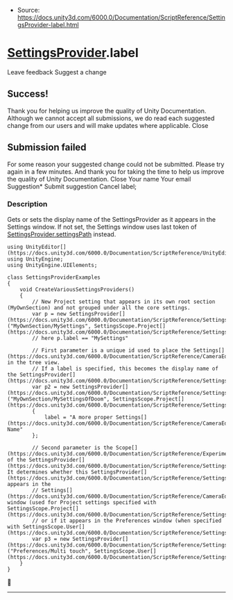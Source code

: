 * Source: https://docs.unity3d.com/6000.0/Documentation/ScriptReference/SettingsProvider-label.html

#  [SettingsProvider](https://docs.unity3d.com/6000.0/Documentation/ScriptReference/SettingsProvider.html).label
Leave feedback
Suggest a change
## Success!
Thank you for helping us improve the quality of Unity Documentation. Although we cannot accept all submissions, we do read each suggested change from our users and will make updates where applicable.
Close
## Submission failed
For some reason your suggested change could not be submitted. Please <a>try again</a> in a few minutes. And thank you for taking the time to help us improve the quality of Unity Documentation.
Close
Your name Your email Suggestion* Submit suggestion
Cancel
label; 
### Description
Gets or sets the display name of the SettingsProvider as it appears in the Settings window. If not set, the Settings window uses last token of [SettingsProvider.settingsPath](https://docs.unity3d.com/6000.0/Documentation/ScriptReference/SettingsProvider-settingsPath.html) instead.
```
using UnityEditor[](https://docs.unity3d.com/6000.0/Documentation/ScriptReference/UnityEditor.html);
using UnityEngine;
using UnityEngine.UIElements;  
  
class SettingsProviderExamples
{
    void CreateVariousSettingsProviders()
    {
        // New Project setting that appears in its own root section (MyOwnSection) and not grouped under all the core settings.
        var p = new SettingsProvider[](https://docs.unity3d.com/6000.0/Documentation/ScriptReference/SettingsProvider.html)("MyOwnSection/MySettings", SettingsScope.Project[](https://docs.unity3d.com/6000.0/Documentation/ScriptReference/SettingsScope.Project.html));
        // here p.label == "MySettings"  
  
        // First parameter is a unique id used to place the Settings[](https://docs.unity3d.com/6000.0/Documentation/ScriptReference/CameraEditor.Settings.html) in the tree view.
        // If a label is specified, this becomes the display name of the SettingsProvider[](https://docs.unity3d.com/6000.0/Documentation/ScriptReference/SettingsProvider.html).
        var p2 = new SettingsProvider[](https://docs.unity3d.com/6000.0/Documentation/ScriptReference/SettingsProvider.html)("MyOwnSection/MySettingsOfDoom", SettingsScope.Project[](https://docs.unity3d.com/6000.0/Documentation/ScriptReference/SettingsScope.Project.html))
        {
            label = "A more proper Settings[](https://docs.unity3d.com/6000.0/Documentation/ScriptReference/CameraEditor.Settings.html) Name"
        };  
  
        // Second parameter is the Scope[](https://docs.unity3d.com/6000.0/Documentation/ScriptReference/Experimental.GraphView.Scope.html) of the SettingsProvider[](https://docs.unity3d.com/6000.0/Documentation/ScriptReference/SettingsProvider.html). It determines whether this SettingsProvider[](https://docs.unity3d.com/6000.0/Documentation/ScriptReference/SettingsProvider.html) appears in the
        // Settings[](https://docs.unity3d.com/6000.0/Documentation/ScriptReference/CameraEditor.Settings.html) window (used for Project settings specified with SettingsScope.Project[](https://docs.unity3d.com/6000.0/Documentation/ScriptReference/SettingsScope.Project.html))
        // or if it appears in the Preferences window (when specified with SettingsScope.User[](https://docs.unity3d.com/6000.0/Documentation/ScriptReference/SettingsScope.User.html))
        var p3 = new SettingsProvider[](https://docs.unity3d.com/6000.0/Documentation/ScriptReference/SettingsProvider.html)("Preferences/Multi touch", SettingsScope.User[](https://docs.unity3d.com/6000.0/Documentation/ScriptReference/SettingsScope.User.html));
    }
}

```

* * *
